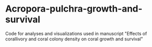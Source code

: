 # Acropora-pulchra-growth-and-survival
Code for analyses and visualizations used in manuscript "Effects of corallivory and coral colony density on coral growth and survival"
